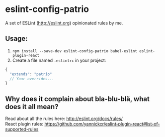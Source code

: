 # eslint-config-patrio
A set of ESLint (http://eslint.org) opinionated rules by me.

## Usage:
1. `npm install --save-dev eslint-config-patrio babel-eslint eslint-plugin-react`
2. Create a file named `.eslintrc` in your project:
```js
{
  "extends": "patrio"
  // Your overrides...
}
```

## Why does it complain about bla-blu-blä, what does it all mean?
Read about all the rules here: http://eslint.org/docs/rules/  
React plugin rules: https://github.com/yannickcr/eslint-plugin-react#list-of-supported-rules
